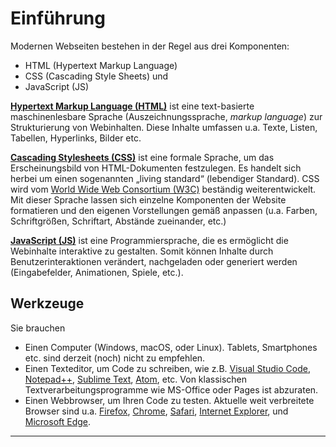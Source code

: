# Einführung 

Modernen Webseiten bestehen in der Regel aus drei Komponenten:
* HTML (Hypertext Markup Language)
* CSS (Cascading Style Sheets) und
* JavaScript (JS)

[__Hypertext Markup Language (HTML)__](https://de.wikipedia.org/wiki/Hypertext_Markup_Language) ist eine text-basierte maschinenlesbare Sprache (Auszeichnungssprache, _markup language_) zur Strukturierung von Webinhalten. Diese Inhalte umfassen u.a. Texte, Listen, Tabellen, Hyperlinks, Bilder etc. 

[__Cascading Stylesheets (CSS)__](https://de.wikipedia.org/wiki/Cascading_Style_Sheets) ist eine  formale Sprache, um das Erscheinungsbild von HTML-Dokumenten festzulegen. Es handelt sich herbei um einen sogenannten „living standard“ (lebendiger Standard). CSS wird vom [World Wide Web Consortium (W3C)](https://de.wikipedia.org/wiki/World_Wide_Web_Consortium) beständig weiterentwickelt.
Mit dieser Sprache lassen sich einzelne Komponenten der Website formatieren und den eigenen Vorstellungen gemäß anpassen (u.a. Farben, Schriftgrößen, Schriftart, Abstände zueinander, etc.)

[__JavaScript (JS)__](https://de.wikipedia.org/wiki/JavaScript) ist eine Programmiersprache, die es ermöglicht die Webinhalte interaktive zu gestalten. Somit können Inhalte durch Benutzerinteraktionen verändert, nachgeladen oder generiert werden (Eingabefelder, Animationen, Spiele, etc.).

## Werkzeuge 

Sie brauchen 

* Einen Computer (Windows, macOS, oder Linux). Tablets, Smartphones etc. sind derzeit (noch) nicht zu empfehlen.
* Einen Texteditor, um Code zu schreiben, wie z.B. [Visual Studio Code](https://code.visualstudio.com/), [Notepad++](https://notepad-plus-plus.org/), [Sublime Text](https://www.sublimetext.com/), [Atom](https://atom.io/), etc. Von klassischen Textverarbeitungsprogramme wie MS-Office oder Pages ist abzuraten.
* Einen Webbrowser, um Ihren Code zu testen. Aktuelle weit verbreitete Browser sind u.a. [Firefox](https://www.mozilla.org/en-US/firefox/new/), [Chrome](https://www.google.com/chrome/browser/), [Safari](https://www.apple.com/safari/), [Internet Explorer](http://windows.microsoft.com/en-us/internet-explorer/download-ie), und [Microsoft Edge](https://www.microsoft.com/en-us/windows/microsoft-edge). 

***